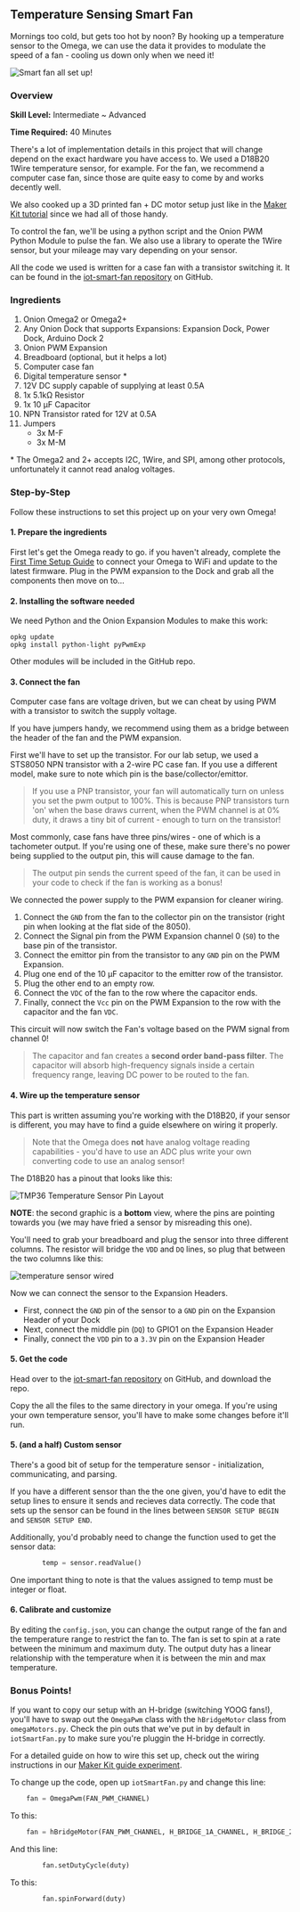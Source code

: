 <!-- comment: anything in triangle brackets is meant to be replaced with text -->
<!-- comment: see `Omega2/Projects/oled/twitter-feed.md` for an example -->

## Temperature Sensing Smart Fan

<!-- // brief intro to the project -->

<!-- // include a photo of the final result -->

Mornings too cold, but gets too hot by noon? By hooking up a temperature sensor to the Omega, we can use the data it provides to modulate the speed of a fan - cooling us down only when we need it!

<!-- // DONE: Add photo -->
![Smart fan all set up!](./img/smart-fan-example.jpg)

### Overview

**Skill Level:** Intermediate ~ Advanced

**Time Required:** 40 Minutes

<!-- // go into some detail here about how we're going to be implementing the project //	eg. which programming language we'll be using, APIs //	include links to any api or module references -->

There's a lot of implementation details in this project that will change depend on the exact hardware you have access to. We used a D18B20 1Wire temperature sensor, for example. For the fan, we recommend a computer case fan, since those are quite easy to come by and works decently well.

We also cooked up a 3D printed fan + DC motor setup just like in the [Maker Kit tutorial](https://docs.onion.io/omega2-maker-kit/maker-kit-servo-h-bridge.html) since we had all of those handy. 

To control the fan, we'll be using a python script and the Onion PWM Python Module to pulse the fan. We also use a library to operate the 1Wire sensor, but your mileage may vary depending on your sensor.

All the code we used is written for a case fan with a transistor switching it. It can be found in the [iot-smart-fan repository](https://github.com/OnionIoT/iot-smart-fan) on GitHub.

### Ingredients

<!-- // a numbered list of all physical items used to make this project -->
<!-- //	all items should be linked to a place online where they can be bought -->
<!-- //	the Onion items should be linked to their corresponding Onion store page -->

1. Onion Omega2 or Omega2+
1. Any Onion Dock that supports Expansions: Expansion Dock, Power Dock, Arduino Dock 2
1. Onion PWM Expansion
1. Breadboard (optional, but it helps a lot)
1. Computer case fan
1. Digital temperature sensor *
1. 12V DC supply capable of supplying at least 0.5A
1. 1x 5.1kΩ Resistor
1. 1x 10 μF Capacitor
1. NPN Transistor rated for 12V at 0.5A
1. Jumpers
    * 3x M-F 
    * 3x M-M


\* The Omega2 and 2+ accepts I2C, 1Wire, and SPI, among other protocols, unfortunately it cannot read analog voltages.

### Step-by-Step

Follow these instructions to set this project up on your very own Omega!


#### 1. Prepare the ingredients

First let's get the Omega ready to go. if you haven't already, complete the [First Time Setup Guide](https://docs.onion.io/omega2-docs/first-time-setup.html) to connect your Omega to WiFi and update to the latest firmware. Plug in the PWM expansion to the Dock and grab all the components then move on to...


#### 2. Installing the software needed

We need Python and the Onion Expansion Modules to make this work:

```
opkg update
opkg install python-light pyPwmExp
```

Other modules will be included in the GitHub repo.

#### 3. Connect the fan

Computer case fans are voltage driven, but we can cheat by using PWM with a transistor to switch the supply voltage.

If you have jumpers handy, we recommend using them as a bridge between the header of the fan and the PWM expansion.

First we'll have to set up the transistor. For our lab setup, we used a STS8050 NPN transistor with a 2-wire PC case fan. If you use a different model, make sure to note which pin is the base/collector/emittor.

>If you use a PNP transistor, your fan will automatically turn on unless you set the pwm output to 100%. This is because PNP transistors turn 'on' when the base draws current, when the PWM channel is at 0% duty, it draws a tiny bit of current - enough to turn on the transistor!

Most commonly, case fans have three pins/wires - one of which is a tachometer output. If you're using one of these, make sure there's no power being supplied to the output pin, this will cause damage to the fan.

>The output pin sends the current speed of the fan, it can be used in your code to check if the fan is working as a bonus!

We connected the power supply to the PWM expansion for cleaner wiring.

1. Connect the `GND` from the fan to the collector pin on the transistor (right pin when looking at the flat side of the 8050).
1. Connect the Signal pin from the PWM Expansion channel 0 (`S0`) to the base pin of the transistor.
1. Connect the emittor pin from the transistor to any `GND` pin on the PWM Expansion.
1. Plug one end of the 10 μF capacitor to the emitter row of the transistor.
1. Plug the other end to an empty row.
1. Connect the `VDC` of the fan to the row where the capacitor ends.
1. Finally, connect the `Vcc` pin on the PWM Expansion to the row with the capacitor and the fan `VDC`.

This circuit will now switch the Fan's voltage based on the PWM signal from channel 0!

>The capacitor and fan creates a **second order band-pass filter**. The capacitor will absorb high-frequency signals inside a certain frequency range, leaving DC power to be routed to the fan.

#### 4. Wire up the temperature sensor

This part is written assuming you're working with the D18B20, if your sensor is different, you may have to find a guide elsewhere on wiring it properly. 

>Note that the Omega does **not** have analog voltage reading capabilities - you'd have to use an ADC plus write your own converting code to use an analog sensor!

The D18B20 has a pinout that looks like this:

![TMP36 Temperature Sensor Pin Layout](https://raw.githubusercontent.com/OnionIoT/Onion-Docs/master/Omega2/Kit-Guides/img/DS18B20-pin-layout.png)

**NOTE**: the second graphic is a **bottom** view, where the pins are pointing towards you (we may have fried a sensor by misreading this one).

You'll need to grab your breadboard and plug the sensor into three different columns. The resistor will bridge the `VDD` and `DQ` lines, so plug that between the two columns like this:

<!-- // DONE: temp-sensor circuit -->
![temperature sensor wired](./img/smart-fan-sensor-circuit.jpg)

Now we can connect the sensor to the Expansion Headers.

* First, connect the `GND` pin of the sensor to a `GND` pin on the Expansion Header of your Dock
* Next, connect the middle pin (`DQ`) to GPIO1 on the Expansion Header
* Finally, connect the `VDD` pin to a `3.3V` pin on the Expansion Header


#### 5. Get the code

Head over to the [iot-smart-fan repository](https://github.com/OnionIoT/iot-smart-fan) on GitHub, and download the repo.

Copy the all the files to the same directory in your omega. If you're using your own temperature sensor, you'll have to make some changes before it'll run.

#### 5. (and a half) Custom sensor

There's a good bit of setup for the temperature sensor - initialization, communicating, and parsing. 

If you have a different sensor than the the one given, you'd have to edit the setup lines to ensure it sends and recieves data correctly. The code that sets up the sensor can be found in the lines between `SENSOR SETUP BEGIN` and `SENSOR SETUP END`.

Additionally, you'd probably need to change the function used to get the sensor data:

``` python
        temp = sensor.readValue()
```


One important thing to note is that the values assigned to temp must be integer or float.

#### 6. Calibrate and customize

By editing the `config.json`, you can change the output range of the fan and the temperature range to restrict the fan to. The fan is set to spin at a rate between the minimum and maximum duty. The output duty has a linear relationship with the temperature when it is between the min and max temperature.


### Bonus Points!

<!-- // one or two paragraphs (max) about something cool we did in the code -->
<!-- //	just give a brief description/overview and provide links to where they can learn more (Onion Docs, online resources, etc) -->

If you want to copy our setup with an H-bridge (switching YOOG fans!), you'll have to swap out the `OmegaPwm` class with the `hBridgeMotor` class from `omegaMotors.py`. Check the pin outs that we've put in by default in `iotSmartFan.py` to make sure you're pluggin the H-bridge in correctly.

For a detailed guide on how to wire this set up, check out the wiring instructions in our [Maker Kit guide experiment](https://docs.onion.io/omega2-maker-kit/maker-kit-servo-dimming-led.html).


To change up the code, open up `iotSmartFan.py` and change this line:

``` python
    fan = OmegaPwm(FAN_PWM_CHANNEL)
```


To this:
``` python
    fan = hBridgeMotor(FAN_PWM_CHANNEL, H_BRIDGE_1A_CHANNEL, H_BRIDGE_2A_CHANNEL)
```

And this line:

``` python
        fan.setDutyCycle(duty)
```

To this:

``` python
        fan.spinForward(duty)
```
